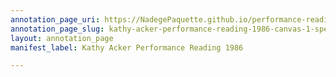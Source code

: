```yaml
---
annotation_page_uri: https://NadegePaquette.github.io/performance-reading-kathy-acker/annotations/kathy-acker-performance-reading-1986-canvas-1-speaker.json
annotation_page_slug: kathy-acker-performance-reading-1986-canvas-1-speaker
layout: annotation_page
manifest_label: Kathy Acker Performance Reading 1986

---
```

